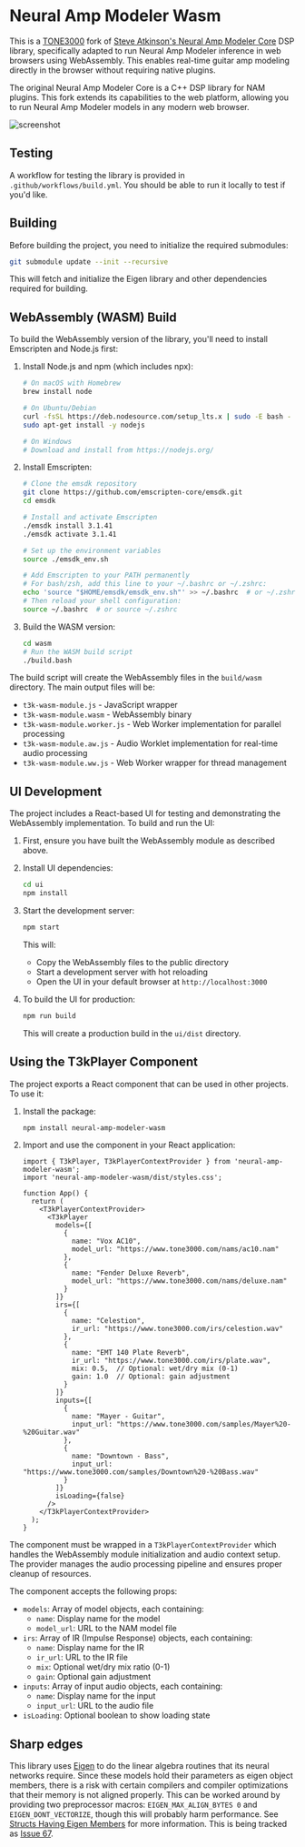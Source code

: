 # Neural Amp Modeler Wasm

This is a [TONE3000](https://tone3000.com) fork of [Steve Atkinson's Neural Amp Modeler Core](https://github.com/sdatkinson/NeuralAmpModelerCore) DSP library, specifically adapted to run Neural Amp Modeler inference in web browsers using WebAssembly. This enables real-time guitar amp modeling directly in the browser without requiring native plugins.

The original Neural Amp Modeler Core is a C++ DSP library for NAM plugins. This fork extends its capabilities to the web platform, allowing you to run Neural Amp Modeler models in any modern web browser.

![screenshot](https://raw.githubusercontent.com/tone-3000/neural-amp-modeler-wasm/refs/heads/main/ui/public/screenshot.png)

## Testing
A workflow for testing the library is provided in `.github/workflows/build.yml`.
You should be able to run it locally to test if you'd like.

## Building
Before building the project, you need to initialize the required submodules:

```bash
git submodule update --init --recursive
```

This will fetch and initialize the Eigen library and other dependencies required for building.

## WebAssembly (WASM) Build
To build the WebAssembly version of the library, you'll need to install Emscripten and Node.js first:

1. Install Node.js and npm (which includes npx):
   ```bash
   # On macOS with Homebrew
   brew install node

   # On Ubuntu/Debian
   curl -fsSL https://deb.nodesource.com/setup_lts.x | sudo -E bash -
   sudo apt-get install -y nodejs

   # On Windows
   # Download and install from https://nodejs.org/
   ```

2. Install Emscripten:
   ```bash
   # Clone the emsdk repository
   git clone https://github.com/emscripten-core/emsdk.git
   cd emsdk
   
   # Install and activate Emscripten
   ./emsdk install 3.1.41
   ./emsdk activate 3.1.41
   
   # Set up the environment variables
   source ./emsdk_env.sh

   # Add Emscripten to your PATH permanently
   # For bash/zsh, add this line to your ~/.bashrc or ~/.zshrc:
   echo 'source "$HOME/emsdk/emsdk_env.sh"' >> ~/.bashrc  # or ~/.zshrc
   # Then reload your shell configuration:
   source ~/.bashrc  # or source ~/.zshrc
   ```

3. Build the WASM version:
   ```bash
   cd wasm
   # Run the WASM build script
   ./build.bash
   ```

The build script will create the WebAssembly files in the `build/wasm` directory. The main output files will be:
- `t3k-wasm-module.js` - JavaScript wrapper
- `t3k-wasm-module.wasm` - WebAssembly binary
- `t3k-wasm-module.worker.js` - Web Worker implementation for parallel processing
- `t3k-wasm-module.aw.js` - Audio Worklet implementation for real-time audio processing
- `t3k-wasm-module.ww.js` - Web Worker wrapper for thread management

## UI Development
The project includes a React-based UI for testing and demonstrating the WebAssembly implementation. To build and run the UI:

1. First, ensure you have built the WebAssembly module as described above.

2. Install UI dependencies:
   ```bash
   cd ui
   npm install
   ```

3. Start the development server:
   ```bash
   npm start
   ```
   This will:
   - Copy the WebAssembly files to the public directory
   - Start a development server with hot reloading
   - Open the UI in your default browser at `http://localhost:3000`

4. To build the UI for production:
   ```bash
   npm run build
   ```
   This will create a production build in the `ui/dist` directory.

## Using the T3kPlayer Component
The project exports a React component that can be used in other projects. To use it:

1. Install the package:
   ```bash
   npm install neural-amp-modeler-wasm
   ```

2. Import and use the component in your React application:
   ```tsx
   import { T3kPlayer, T3kPlayerContextProvider } from 'neural-amp-modeler-wasm';
   import 'neural-amp-modeler-wasm/dist/styles.css';

   function App() {
     return (
       <T3kPlayerContextProvider>
         <T3kPlayer
           models={[
             {
               name: "Vox AC10",
               model_url: "https://www.tone3000.com/nams/ac10.nam"
             },
             {
               name: "Fender Deluxe Reverb",
               model_url: "https://www.tone3000.com/nams/deluxe.nam"
             }
           ]}
           irs={[
             {
               name: "Celestion",
               ir_url: "https://www.tone3000.com/irs/celestion.wav"
             },
             {
               name: "EMT 140 Plate Reverb",
               ir_url: "https://www.tone3000.com/irs/plate.wav",
               mix: 0.5,  // Optional: wet/dry mix (0-1)
               gain: 1.0  // Optional: gain adjustment
             }
           ]}
           inputs={[
             {
               name: "Mayer - Guitar",
               input_url: "https://www.tone3000.com/samples/Mayer%20-%20Guitar.wav"
             },
             {
               name: "Downtown - Bass",
               input_url: "https://www.tone3000.com/samples/Downtown%20-%20Bass.wav"
             }
           ]}
           isLoading={false}
         />
       </T3kPlayerContextProvider>
     );
   }
   ```

The component must be wrapped in a `T3kPlayerContextProvider` which handles the WebAssembly module initialization and audio context setup. The provider manages the audio processing pipeline and ensures proper cleanup of resources.

The component accepts the following props:
- `models`: Array of model objects, each containing:
  - `name`: Display name for the model
  - `model_url`: URL to the NAM model file
- `irs`: Array of IR (Impulse Response) objects, each containing:
  - `name`: Display name for the IR
  - `ir_url`: URL to the IR file
  - `mix`: Optional wet/dry mix ratio (0-1)
  - `gain`: Optional gain adjustment
- `inputs`: Array of input audio objects, each containing:
  - `name`: Display name for the input
  - `input_url`: URL to the audio file
- `isLoading`: Optional boolean to show loading state

## Sharp edges
This library uses [Eigen](http://eigen.tuxfamily.org) to do the linear algebra routines that its neural networks require. Since these models hold their parameters as eigen object members, there is a risk with certain compilers and compiler optimizations that their memory is not aligned properly. This can be worked around by providing two preprocessor macros: `EIGEN_MAX_ALIGN_BYTES 0` and `EIGEN_DONT_VECTORIZE`, though this will probably harm performance. See [Structs Having Eigen Members](http://eigen.tuxfamily.org/dox-3.2/group__TopicStructHavingEigenMembers.html) for more information. This is being tracked as [Issue 67](https://github.com/sdatkinson/NeuralAmpModelerCore/issues/67).
